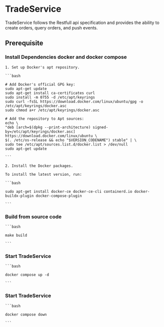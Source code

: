 # TradeService

TradeService follows the Restfull api specification and provides the ability to create orders, query orders, and push events.


## Prerequisite

### Install Dependencies docker and docker compose

    1. Set up Docker's apt repository.

    ```bash

    # Add Docker's official GPG key:
    sudo apt-get update
    sudo apt-get install ca-certificates curl
    sudo install -m 0755 -d /etc/apt/keyrings
    sudo curl -fsSL https://download.docker.com/linux/ubuntu/gpg -o /etc/apt/keyrings/docker.asc
    sudo chmod a+r /etc/apt/keyrings/docker.asc

    # Add the repository to Apt sources:
    echo \
    "deb [arch=$(dpkg --print-architecture) signed-by=/etc/apt/keyrings/docker.asc] https://download.docker.com/linux/ubuntu \
    $(. /etc/os-release && echo "$VERSION_CODENAME") stable" | \
    sudo tee /etc/apt/sources.list.d/docker.list > /dev/null
    sudo apt-get update

    ```

    2. Install the Docker packages.

    To install the latest version, run:

    ```bash

    sudo apt-get install docker-ce docker-ce-cli containerd.io docker-buildx-plugin docker-compose-plugin

    ```

### Build from source code

    ```bash

    make build

    ```

### Start TradeService

    ```bash

    docker compose up -d

    ```

### Start TradeService

    ```bash

    docker compose down

    ```